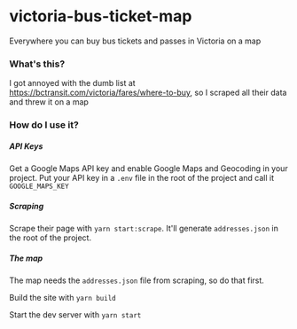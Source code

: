 # victoria-bus-ticket-map

Everywhere you can buy bus tickets and passes in Victoria on a map

### What's this?

I got annoyed with the dumb list at https://bctransit.com/victoria/fares/where-to-buy, so I scraped all their data and threw it on a map

### How do I use it?

##### API Keys

Get a Google Maps API key and enable Google Maps and Geocoding in your project. Put your API key in a `.env` file in the root of the project and call it `GOOGLE_MAPS_KEY`

##### Scraping

Scrape their page with `yarn start:scrape`. It'll generate `addresses.json` in the root of the project.

##### The map

The map needs the `addresses.json` file from scraping, so do that first.

Build the site with `yarn build`

Start the dev server with `yarn start`
